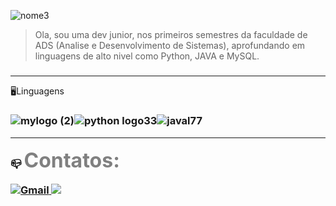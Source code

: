 


![nome3](https://user-images.githubusercontent.com/82064087/124029522-9e28e200-d9cb-11eb-94d4-e8d49d2a23d2.png)


> Ola, sou uma dev junior, nos primeiros semestres da faculdade de ADS (Analise e Desenvolvimento de Sistemas),
> aprofundando em linguagens de alto nivel como Python, JAVA e MySQL.<h5>
____________________________________________________________________________________________________________________________________________________  
:desktop_computer:Linguagens<h3>
  

![mylogo (2)](https://user-images.githubusercontent.com/82064087/124040828-0da6cd80-d9dc-11eb-9d6b-86fa09d60b64.jpg)![python logo33](https://user-images.githubusercontent.com/82064087/124040856-1d261680-d9dc-11eb-9072-7167ba87ee7c.png)![javal77](https://user-images.githubusercontent.com/82064087/124040900-3202aa00-d9dc-11eb-8bdd-73825b78582e.jpg)


___________________________________________________________________________________________________________________________________________________

:mailbox_closed: <font SIZE="6" color="#808080">Contatos:</font>
  

<a href="mailto:princesad341@gmail.com" mailto="princesad341@gmail.com" target="_blank">
<img src=https://user-images.githubusercontent.com/82064087/124039200-d8e54700-d9d8-11eb-9dce-04334a8af6bc.png alt="Gmail">
</a>
  <a href="https://github.com/ClaudianeC">
  <img src="https://user-images.githubusercontent.com/82064087/124039849-1d251700-d9da-11eb-950b-2db9ba2de878.jpg" />
</a>



<!--
**ClaudianeC/ClaudianeC** is a ✨ _special_ ✨ repository because its `README.md` (this file) appears on your GitHub profile.

Here are some ideas to get you started:

- 🔭 I’m currently working on ...
- 🌱 I’m currently learning ...
- 👯 I’m looking to collaborate on ...
- 🤔 I’m looking for help with ...
- 💬 Ask me about ...
- 📫 How to reach me: ...
- 😄 Pronouns: ...
- ⚡ Fun fact: ...
-->
